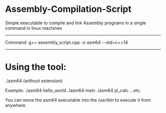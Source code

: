 # Assembly-Compilation-Script
Simple executable to compile and link Assembly programs in a single command in linux machines
_____________________________________________________
Command: g++ assembly_script.cpp -o asm64 --std=c++14
_____________________________________________________

# Using the tool:
./asm64 <assembly-main-file> (without extension)

Example: ./asm64 hello_world
         ./asm64 main
         ./asm64 pi_calc
         ...etc.
       
You can move the asm64 executable into the /usr/bin to execute it from anywhere.     

